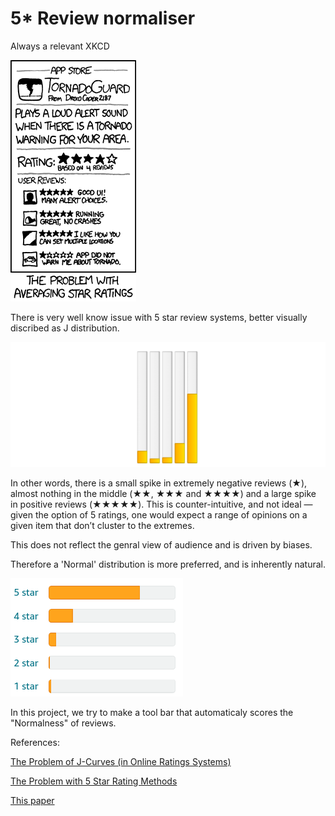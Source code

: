 # 5* Review normaliser

Always a relevant XKCD

![xkcd](https://github.com/shree970/review-normaliser/blob/main/images/xkcd.png) 

There is very well know issue with 5 star review systems, better visually discribed as J distribution.

![j-shaped](https://github.com/shree970/review-normaliser/blob/main/images/j.png)

In other words, there is a small spike in extremely negative reviews (★), almost nothing in the middle (★★, ★★★ and ★★★★) and a large spike in positive reviews (★★★★★). This is counter-intuitive, and not ideal — given the option of 5 ratings, one would expect a range of opinions on a given item that don’t cluster to the extremes. 

This does not reflect the genral view of audience and is driven by biases.

Therefore a 'Normal' distribution is more preferred, and is inherently natural.

![gaussian-shaped](https://github.com/shree970/review-normaliser/blob/main/images/normal.png)

In this project, we try to make a tool bar that automaticaly scores the "Normalness" of reviews.  

References: 

[The Problem of J-Curves (in Online Ratings Systems)](https://levelup.gitconnected.com/the-problem-of-j-curves-in-online-ratings-systems-caf94fab4819)

[The Problem with 5 Star Rating Methods](https://teamhively.com/638-the-problem-with-5-star-rating-methods)

[This paper](https://www.researchgate.net/publication/228604596_Why_Do_Online_Product_Reviews_Have_a_J-Shaped_Distribution_Overcoming_Biases_in_Online_Word-of-Mouth_Communication )